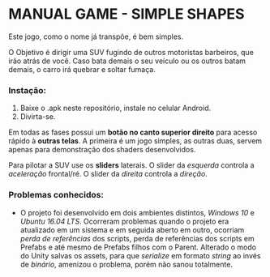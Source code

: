 # MANUAL GAME - SIMPLE SHAPES #

Este jogo, como o nome já transpõe, é bem simples.

O Objetivo é dirigir uma SUV fugindo de outros motoristas barbeiros, que irão atrás de você.
Caso bata demais o seu veículo ou os outros batam demais, o carro irá quebrar e soltar fumaça.

### Instação: ###
1. Baixe o .apk neste repositório, instale no celular Android.
2. Divirta-se.

Em todas as fases possui um **botão no canto superior direito** para acesso rápido à **outras telas**.
A primeira é um jogo simples, as outras duas, servem apenas para demonstração dos shaders desenvolvidos.

Para pilotar a SUV use os **sliders** laterais.
O slider da _esquerda_ controla a _aceleração_ frontal/ré.
O slider da _direita_ controla a _direção_.

### Problemas conhecidos: ###
* O projeto foi desenvolvido em dois ambientes distintos, *Windows 10* e *Ubuntu 16.04 LTS*. Ocorreram problemas quando o projeto era atualizado em um sistema e em seguida aberto em outro, ocorriam *perda de referências* dos scripts, perda de referências dos scripts em Prefabs e até mesmo de Prefabs filhos com o Parent. Alterado o modo do Unity salvas os assets, para que *serialize* em formato *string* ao invés de *binário*, amenizou o problema, porém não sanou totalmente.